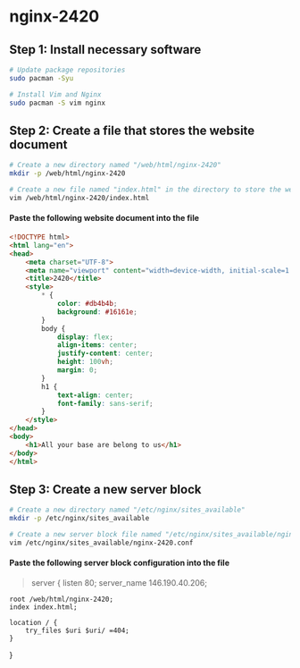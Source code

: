 # nginx-2420

## Step 1: Install necessary software

```bash
# Update package repositories
sudo pacman -Syu

# Install Vim and Nginx
sudo pacman -S vim nginx
```

## Step 2: Create a file that stores the website document

```bash
# Create a new directory named "/web/html/nginx-2420"
mkdir -p /web/html/nginx-2420

# Create a new file named "index.html" in the directory to store the website document
vim /web/html/nginx-2420/index.html
```

#### Paste the following website document into the file

```html
<!DOCTYPE html>
<html lang="en">
<head>
    <meta charset="UTF-8">
    <meta name="viewport" content="width=device-width, initial-scale=1.0">
    <title>2420</title>
    <style>
        * {
            color: #db4b4b;
            background: #16161e;
        }
        body {
            display: flex;
            align-items: center;
            justify-content: center;
            height: 100vh;
            margin: 0;
        }
        h1 {
            text-align: center;
            font-family: sans-serif;
        }
    </style>
</head>
<body>
    <h1>All your base are belong to us</h1>
</body>
</html>
```

## Step 3: Create a new server block

```bash
# Create a new directory named "/etc/nginx/sites_available"
mkdir -p /etc/nginx/sites_available

# Create a new server block file named "/etc/nginx/sites_available/nginx-2420.conf" in the directory
vim /etc/nginx/sites_available/nginx-2420.conf
```

#### Paste the following server block configuration into the file

> server {
    listen 80;
    server_name 146.190.40.206;
    
    root /web/html/nginx-2420;
    index index.html;
    
    location / {
        try_files $uri $uri/ =404;
    }
}
